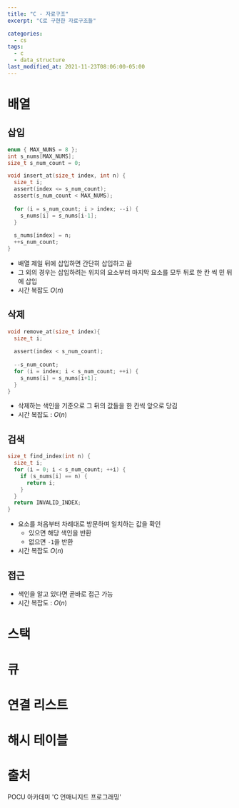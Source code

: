 ```yaml
---
title: "C - 자료구조"
excerpt: "C로 구현한 자료구조들"

categories:
  - cs
tags:
  - c
  - data_structure
last_modified_at: 2021-11-23T08:06:00-05:00
---
```


# 배열

## 삽입

```c
enum { MAX_NUNS = 8 };
int s_nums[MAX_NUMS];
size_t s_num_count = 0;

void insert_at(size_t index, int n) {
  size_t i;
  assert(index <= s_num_count);
  assert(s_num_count < MAX_NUMS);
  
  for (i = s_num_count; i > index; --i) {
    s_nums[i] = s_nums[i-1];
  }
  
  s_nums[index] = n;
  ++s_num_count;
}
```

- 배열 제일 뒤에 삽입하면 간단히 삽입하고 끝
- 그 외의 경우는 삽입하려는 위치의 요소부터 마지막 요소를 모두 뒤로 한 칸 씩 민 뒤에 삽입
- 시간 복잡도 $O(n)$

## 삭제

```c
void remove_at(size_t index){
  size_t i;
  
  assert(index < s_num_count);
  
  --s_num_count;
  for (i = index; i < s_num_count; ++i) {
    s_nums[i] = s_nums[i+1];
  }
}
```

- 삭제하는 색인을 기준으로 그 뒤의 값들을 한 칸씩 앞으로 당김
- 시간 복잡도 : $O(n)$

## 검색

```c
size_t find_index(int n) {
  size_t i;
  for (i = 0; i < s_num_count; ++i) {
    if (s_nums[i] == n) {
      return i;
    }
  }
  return INVALID_INDEX;
}
```

- 요소를 처음부터 차례대로 방문하며 일치하는 값을 확인
  - 있으면 해당 색인을 반환
  - 없으면 `-1`을 반환
- 시간 복잡도 $O(n)$

## 접근

- 색인을 알고 있다면 곧바로 접근 가능
- 시간 복잡도 : $O(n)$

# 스택

# 큐

# 연결 리스트

# 해시 테이블



# 출처

POCU 아카데미 'C 언매니지드 프로그래밍'



